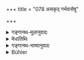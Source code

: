 +++
title = "078 असकृद् गर्भवासेषु"

+++

<details><summary>गङ्गानथ-मूलानुवादः</summary>

Repeated lying in wombs, agonising births, painful bondages, and slavery to others.—(78)
</details>

<details><summary>मेधातिथिः</summary>

स्पष्टार्थः ॥ १२.७८ ॥
</details>

<details><summary>गङ्गानथ-भाष्यानुवादः</summary>

The meaning of this is quite clear.—(78)
</details>

<details><summary>Bühler</summary>

078	The (pain of) repeatedly lying in various wombs and agonizing births, imprisonment in fetters hard to bear, and the misery of being enslaved by others,
</details>
